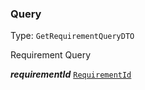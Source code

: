 

### Query

Type: `GetRequirementQueryDTO`

Requirement Query

  
<article>

***requirementId*** [`RequirementId`](/docs/dsl-requirementid--page#dsl-requirementid) 

</article>

